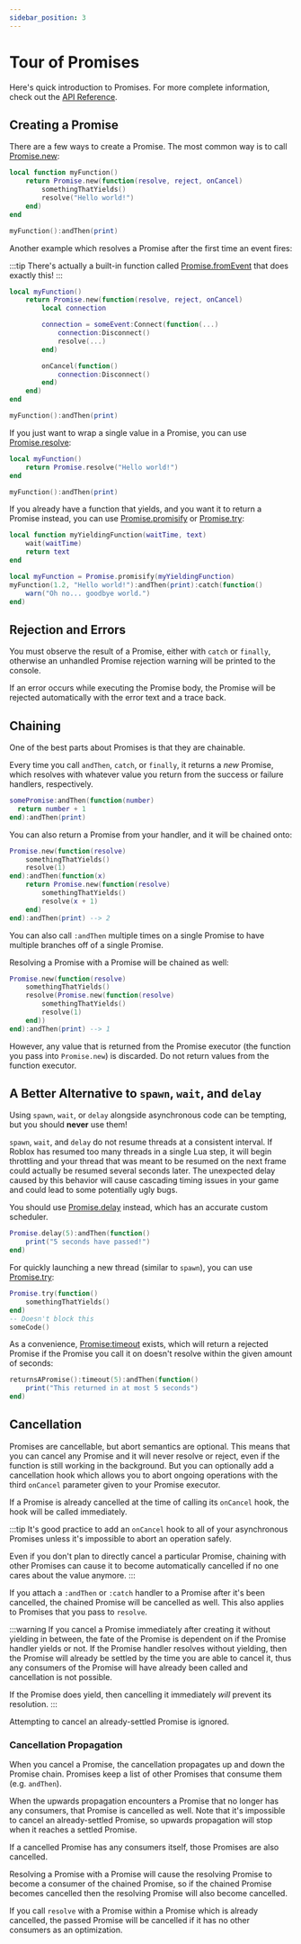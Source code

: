 ```yaml
---
sidebar_position: 3
---
```


# Tour of Promises

Here's quick introduction to Promises. For more complete information, check out the [API Reference](/api/Promise).

## Creating a Promise

There are a few ways to create a Promise. The most common way is to call [Promise.new](/api/Promise#new):

```lua
local function myFunction()
	return Promise.new(function(resolve, reject, onCancel)
		somethingThatYields()
		resolve("Hello world!")
	end)
end

myFunction():andThen(print)
```

Another example which resolves a Promise after the first time an event fires:

:::tip
There's actually a built-in function called [Promise.fromEvent](/api/Promise#fromEvent) that does exactly this!
:::

```lua
local myFunction()
	return Promise.new(function(resolve, reject, onCancel)
		local connection

		connection = someEvent:Connect(function(...)
			connection:Disconnect()
			resolve(...)
		end)

		onCancel(function()
			connection:Disconnect()
		end)
	end)
end

myFunction():andThen(print)
```

If you just want to wrap a single value in a Promise, you can use [Promise.resolve](/api/Promise#resolve):

```lua
local myFunction()
	return Promise.resolve("Hello world!")
end

myFunction():andThen(print)
```

If you already have a function that yields, and you want it to return a Promise instead, you can use [Promise.promisify](/api/Promise#promisify) or [Promise.try](/api/Promise#promisify):

```lua
local function myYieldingFunction(waitTime, text)
	wait(waitTime)
	return text
end

local myFunction = Promise.promisify(myYieldingFunction)
myFunction(1.2, "Hello world!"):andThen(print):catch(function()
	warn("Oh no... goodbye world.")
end)
```

## Rejection and Errors

You must observe the result of a Promise, either with `catch` or `finally`, otherwise an unhandled Promise rejection warning will be printed to the console.

If an error occurs while executing the Promise body, the Promise will be rejected automatically with the error text and a trace back.

## Chaining

One of the best parts about Promises is that they are chainable.

Every time you call `andThen`, `catch`, or `finally`, it returns a *new* Promise, which resolves with whatever value you return from the success or failure handlers, respectively.

```lua
somePromise:andThen(function(number)
  return number + 1
end):andThen(print)
```

You can also return a Promise from your handler, and it will be chained onto:

```lua
Promise.new(function(resolve)
	somethingThatYields()
	resolve(1)
end):andThen(function(x)
	return Promise.new(function(resolve)
		somethingThatYields()
		resolve(x + 1)
	end)
end):andThen(print) --> 2
```

You can also call `:andThen` multiple times on a single Promise to have multiple branches off of a single Promise.

Resolving a Promise with a Promise will be chained as well:
```lua
Promise.new(function(resolve)
	somethingThatYields()
	resolve(Promise.new(function(resolve)
		somethingThatYields()
		resolve(1)
	end))
end):andThen(print) --> 1
```

However, any value that is returned from the Promise executor (the function you pass into `Promise.new`) is discarded. Do not return values from the function executor.

## A Better Alternative to `spawn`, `wait`, and `delay`

Using `spawn`, `wait`, or `delay` alongside asynchronous code can be tempting, but you should **never** use them!

`spawn`, `wait`, and `delay` do not resume threads at a consistent interval. If Roblox has resumed too many threads in a single Lua step, it will begin throttling and your thread that was meant to be resumed on the next frame could actually be resumed several seconds later. The unexpected delay caused by this behavior will cause cascading timing issues in your game and could lead to some potentially ugly bugs.

You should use [Promise.delay](/api/Promise#delay) instead, which has an accurate custom scheduler.

```lua
Promise.delay(5):andThen(function()
	print("5 seconds have passed!")
end)
```

For quickly launching a new thread (similar to `spawn`), you can use [Promise.try](/api/Promise#try):

```lua
Promise.try(function()
	somethingThatYields()
end)
-- Doesn't block this
someCode()
```

As a convenience, [Promise:timeout](/api/Promise#timeout) exists, which will return a rejected Promise if the Promise you call it on doesn't resolve within the given amount of seconds:

```lua
returnsAPromise():timeout(5):andThen(function()
	print("This returned in at most 5 seconds")
end)
```

## Cancellation
Promises are cancellable, but abort semantics are optional. This means that you can cancel any Promise and it will never resolve or reject, even if the function is still working in the background. But you can optionally add a cancellation hook which allows you to abort ongoing operations with the third `onCancel` parameter given to your Promise executor.

If a Promise is already cancelled at the time of calling its `onCancel` hook, the hook will be called immediately.

:::tip
It's good practice to add an `onCancel` hook to all of your asynchronous Promises unless it's impossible to abort an operation safely.

Even if you don't plan to directly cancel a particular Promise, chaining with other Promises can cause it to become automatically cancelled if no one cares about the value anymore.
:::

If you attach a `:andThen` or `:catch` handler to a Promise after it's been cancelled, the chained Promise will be cancelled as well. This also applies to Promises that you pass to `resolve`. 

:::warning
If you cancel a Promise immediately after creating it without yielding in between, the fate of the Promise is dependent on if the Promise handler yields or not. If the Promise handler resolves without yielding, then the Promise will already be settled by the time you are able to cancel it, thus any consumers of the Promise will have already been called and cancellation is not possible.

If the Promise does yield, then cancelling it immediately *will* prevent its resolution.
:::

Attempting to cancel an already-settled Promise is ignored.

### Cancellation Propagation
When you cancel a Promise, the cancellation propagates up and down the Promise chain. Promises keep a list of other Promises that consume them (e.g. `andThen`).

When the upwards propagation encounters a Promise that no longer has any consumers, that Promise is cancelled as well. Note that it's impossible to cancel an already-settled Promise, so upwards propagation will stop when it reaches a settled Promise.

If a cancelled Promise has any consumers itself, those Promises are also cancelled.

Resolving a Promise with a Promise will cause the resolving Promise to become a consumer of the chained Promise, so if the chained Promise becomes cancelled then the resolving Promise will also become cancelled.

If you call `resolve` with a Promise within a Promise which is already cancelled, the passed Promise will be cancelled if it has no other consumers as an optimization.
